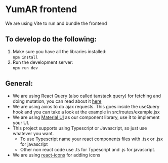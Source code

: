 
# YumAR frontend

We are using Vite to run and bundle the frontend

## To develop do the following:

1. Make sure you have all the libraries installed:  
`npm install`
2. Run the development server:  
`npm run dev`


## General:
- We are using React Query (also called tanstack query) for fetching and doing mutation, you can read about it [here](https://tanstack.com/query/v4/docs/overview)
- We are using axios to do ajax requests. This goes inside the useQuery hook and you can take a look at the example in src/routes/example.jsx
- We are using [Material UI](https://mui.com/material-ui/) as our component library, use it to implement your UI.
- This project supports using Typescript or Javascript, so just use whatever you want.
    - To use Typescript name your react components files with .tsx or .jsx for javascript
    - Other non react code use .ts for Typescript and .js for javascript.
- We are using [react-icons](https://react-icons.github.io/react-icons/) for adding icons
